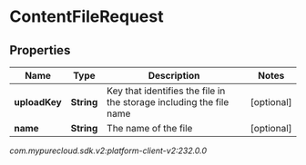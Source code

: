 # ContentFileRequest


## Properties

| Name | Type | Description | Notes |
| ------------ | ------------- | ------------- | ------------- |
| **uploadKey** | **String** | Key that identifies the file in the storage including the file name |  [optional] |
| **name** | **String** | The name of the file |  [optional] |




_com.mypurecloud.sdk.v2:platform-client-v2:232.0.0_
